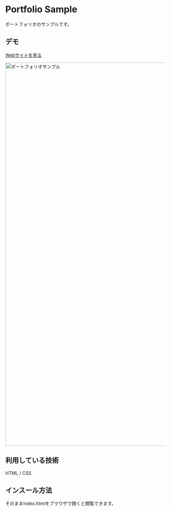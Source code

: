 Portfolio Sample
====

ポートフォリオのサンプルです。

## デモ
[Webサイトを見る](https://atarashi-jp-portfolio-sample.herokuapp.com/)

<img width="1201" alt="ポートフォリオサンプル" src="https://user-images.githubusercontent.com/75561090/124386010-26ccb880-dd13-11eb-8b34-4b1ee1cf82e2.png">


## 利用している技術
HTML / CSS

## インスール方法
そのままindex.htmlをブラウザで開くと閲覧できます。

